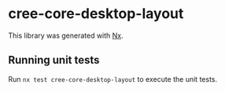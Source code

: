 # cree-core-desktop-layout

This library was generated with [Nx](https://nx.dev).

## Running unit tests

Run `nx test cree-core-desktop-layout` to execute the unit tests.
